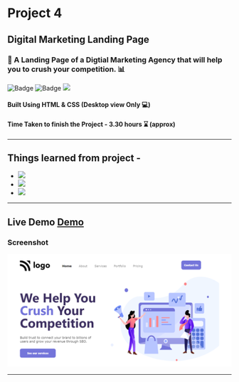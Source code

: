 # Project 4

## Digital Marketing Landing Page

### 📩 A Landing Page of a Digtial Marketing Agency that will help you to crush your competition. 📊

![Badge](https://img.shields.io/badge/Manas--Ranjan--Murmu-Project--4-blue) ![Badge](https://img.shields.io/badge/LCO-Full%20Stack%20Javascript%20Bootcamp-orange) ![](https://img.shields.io/badge/HTML-CSS-green)

#### Built Using HTML & CSS (Desktop view Only 💻)

#### Time Taken to finish the Project - 3.30 hours ⌛ (approx)

---

## Things learned from project -

- ![](https://img.shields.io/badge/CSS-Pseudo--Elements-yellow)
- ![](https://img.shields.io/badge/CSS-Flexbox-red)
- ![](https://img.shields.io/badge/CSS-Grids-blue)

---

## Live Demo [Demo]()

### Screenshot

![screeshot](./screenshot4.png)

---
